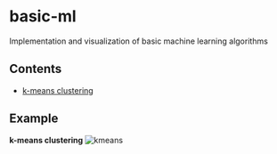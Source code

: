 # basic-ml

Implementation and visualization of basic machine learning algorithms

## Contents
- [k-means clustering](https://github.com/MinNq/basic-ml/kmeans/)

## Example

**k-means clustering**
![kmeans](https://i.imgur.com/khBK85t.gif)
